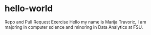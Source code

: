 # hello-world
Repo and Pull Request Exercise
Hello my name is Marija Travoric, I am majoring in computer science and minoring in Data Analytics at FSU.
